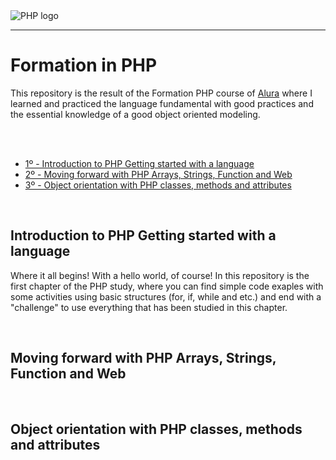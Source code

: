 <img text="center" src="https://user-images.githubusercontent.com/44374718/88841819-dec51d80-d1b4-11ea-9385-09c8c672836e.png" alt="PHP logo">
<hr/>
<h1>
Formation in PHP
</h1>

<p>
This repository is the result of the Formation PHP course of <a href=""https://www.alura.com.br/>Alura</a> where I learned and practiced the language fundamental with good practices and the essential knowledge of a good object oriented modeling.
</p>
</br></br>
<ul>
  <li><a href="#text1">1º - Introduction to PHP Getting started with a language</a></li>
  <li><a href="#text2">2º - Moving forward with PHP Arrays, Strings, Function and Web</a></li>
  <li><a href="#text3">3º - Object orientation with PHP classes, methods and attributes</a></li>
</ul>
</br>

<h2 id="text1">Introduction to PHP Getting started with a language</h2>
<p>
  Where it all begins! With a hello world, of course! In this repository is the first chapter of the PHP study, where you can find simple code exaples with some activities using basic structures (for, if, while and etc.) and end with a "challenge" to use everything that has been studied in this chapter.
</p>
</br>

<h2 id="text2">Moving forward with PHP Arrays, Strings, Function and Web</h2>
<p>
</p>
</br>

<h2 id="text3">Object orientation with PHP classes, methods and attributes</h2>
<p>
</p>
</br>



